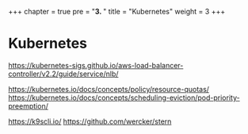 +++
chapter = true
pre = "<b>3. </b>"
title = "Kubernetes"
weight = 3
+++

# Kubernetes
https://kubernetes-sigs.github.io/aws-load-balancer-controller/v2.2/guide/service/nlb/

https://kubernetes.io/docs/concepts/policy/resource-quotas/
https://kubernetes.io/docs/concepts/scheduling-eviction/pod-priority-preemption/

https://k9scli.io/
https://github.com/wercker/stern